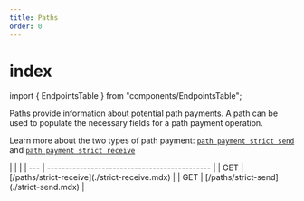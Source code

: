 ```yaml
---
title: Paths
order: 0
---
```


# index

import { EndpointsTable } from "components/EndpointsTable";

Paths provide information about potential path payments. A path can be used to populate the necessary fields for a path payment operation.

Learn more about the two types of path payment: [`path payment strict send`](../../../docs/start/list-of-operations.md#path-payment-strict-send) and [`path payment strict receive`](../../../docs/start/list-of-operations.md#path-payment-strict-receive)

 \| \| \| \| --- \| --------------------------------------------- \| \| GET \| \[/paths/strict-receive\]\(./strict-receive.mdx\) \| \| GET \| \[/paths/strict-send\]\(./strict-send.mdx\) \|

